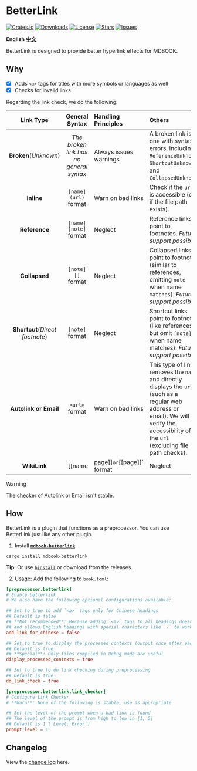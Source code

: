 # BetterLink
[![Crates.io](https://img.shields.io/crates/v/mdbook-betterlink?style=flat)](https://crates.io/crates/mdbook-betterlink)
[![Downloads](https://img.shields.io/crates/d/mdbook-betterlink?style=flat)](https://crates.io/crates/mdbook-betterlink)
[![License](https://img.shields.io/crates/l/mdbook-betterlink?style=flat)](https://crates.io/crates/mdbook-betterlink)
[![Stars](https://img.shields.io/github/stars/TickPoints/mdbook-betterlink?style=flat)](https://github.com/TickPoints/mdbook-betterlink)
[![Issues](https://img.shields.io/github/issues/TickPoints/mdbook-betterlink?style=flat)](https://github.com/TickPoints/mdbook-betterlink/issues)

**English**
[**中文**](https://github.com/TickPoints/mdbook-betterlink/blob/main/README_zh.md)

BetterLink is designed to provide better hyperlink effects for MDBOOK.

## Why
- [x] Adds `<a>` tags for titles with more symbols or languages as well
- [x] Checks for invalid links

Regarding the link check, we do the following:

| Link Type | General Syntax | Handling Principles | Others |
|:-------:|:-------:|:-------|:-------|
| **Broken**(_Unknown_) | _The broken link has no general syntax_ | Always issues warnings | A broken link is one with syntax errors, including `ReferenceUnknown`, `ShortcutUnknown`, and `CollapsedUnknown`. |
| **Inline** | `[name](url)` format | Warn on bad links | Check if the `url` is accessible (or if the file path exists). |
| **Reference** | `[name][note]` format | Neglect | Reference links point to footnotes. _Future support possible_. |
| **Collapsed** | `[note][]` format | Neglect | Collapsed links point to footnotes (similar to references, omitting `note` when name `matches`). _Future support possible_. |
| **Shortcut**(_Direct footnote_) | `[note]` format | Neglect | Shortcut links point to footnotes (like references but omit `[note]` when name matches). _Future support possible_. |
| **Autolink or Email** | `<url>` format | Warn on bad links | This type of link removes the `name` and directly displays the `url` (such as a regular web address or email). We will verify the accessibility of the `url` (excluding file path checks). |
| **WikiLink** | `[[name|page]]` or `[[page]]` format | Neglect | WikiLinks are **not** part of the CommonMark standard. **In principle, we will not support them.** |

> [!WARNING]
> The checker of Autolink or Email isn't stable.

## How
BetterLink is a plugin that functions as a preprocessor. You can use BetterLink just like any other plugin.

1. Install [**`mdbook-betterlink`**](https://crates.io/crates/mdbook-betterlink):
```shell
cargo install mdbook-betterlink
```
**Tip**: Or use [`binstall`](https://github.com/cargo-bins/cargo-binstall) or download from the releases.

2. Usage: Add the following to `book.toml`:
```toml
[preprocessor.betterlink]
# Enable betterlink
# We also have the following optional configurations available:

## Set to true to add `<a>` tags only for Chinese headings
## Default is false
## **Not recommended**: Because adding `<a>` tags to all headings doesn't break the original logic at all, 
## and allows English headings with special characters like `-` to work normally
add_link_for_chinese = false

## Set to true to display the processed contexts (output once after each article is processed)
## Default is true
## **Special**: Only files compiled in Debug mode are useful
display_processed_contexts = true

## Set to true to do link checking during preprocessing
## Default is true
do_link_check = true

[preprocessor.betterlink.link_checker]
# Configure Link Checker
# **Warn**: None of the following is stable, use as appropriate

## Set the level of the prompt when a bad link is found
## The level of the prompt is from high to low in [1, 5]
## Default is 1 (`Level::Error`)
prompt_level = 1
```

## Changelog
View the [change log](https://github.com/TickPoints/mdbook-betterlink/blob/main/CHANGELOG.md) here.
